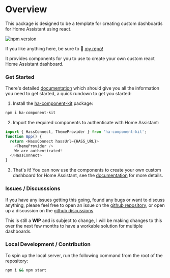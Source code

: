 # Overview

This package is designed to be a template for creating custom dashboards for Home Assistant using react.

[![npm version](https://badge.fury.io/js/ha-component-kit.svg)](https://badge.fury.io/js/ha-component-kit)

If you like anything here, be sure to 🌟 [my repo!](https://github.com/shannonhochkins/ha-component-kit)

It provides components for you to use to create your own custom react Home Assistant dashboard.


### Get Started

There's detailed [documentation](https://shannonhochkins.github.io/ha-component-kit) which should give you all the information you need to get started, a quick rundown to get you started:


1. Install the [ha-component-kit](https://www.npmjs.com/package/ha-component-kit) package:

```bash
npm i ha-component-kit
```
2. Import the required components to authenticate with Home Assistant:

```ts
import { HassConnect, ThemeProvider } from 'ha-component-kit';
function App() {
  return <HassConnect hassUrl={HASS_URL}>
    <ThemeProvider />
    We are authenticated!
  </HassConnect>
}
```

3. That's it! You can now use the components to create your own custom dashboard for Home Assistant, see the [documentation](https://shannonhochkins.github.io/ha-component-kit) for more details.

### Issues / Discusssions
If you have any issues getting this going, found any bugs or want to discuss anything, please feel free to open an issue on the [github repository](https://github.com/shannonhochkins/ha-component-kit/issues), or open up a discussion on the [github discussions](https://github.com/shannonhochkins/ha-component-kit/discussions).


This is still a **WIP** and is subject to change, I will be making changes to this over the next few months to have a workable solution for multiple dashboards.

### Local Development / Contribution
To spin up the local server, run the following command from the root of the repository:

```bash
npm i && npm start
```
